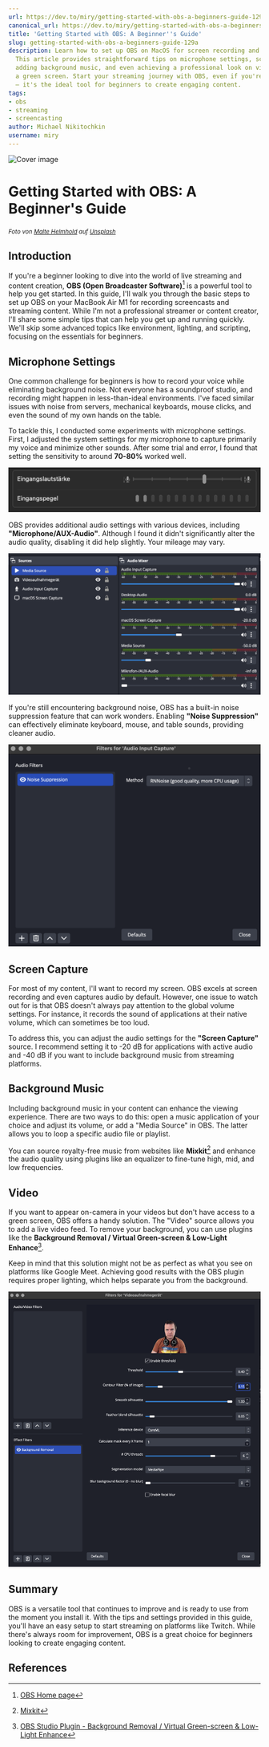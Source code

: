 ```yaml
---
url: https://dev.to/miry/getting-started-with-obs-a-beginners-guide-129a
canonical_url: https://dev.to/miry/getting-started-with-obs-a-beginners-guide-129a
title: 'Getting Started with OBS: A Beginner''s Guide'
slug: getting-started-with-obs-a-beginners-guide-129a
description: Learn how to set up OBS on MacOS for screen recording and streaming.
  This article provides straightforward tips on microphone settings, screen capture,
  adding background music, and even achieving a professional look on video without
  a green screen. Start your streaming journey with OBS, even if you're not a pro
  – it's the ideal tool for beginners to create engaging content.
tags:
- obs
- streaming
- screencasting
author: Michael Nikitochkin
username: miry
---
```


![Cover image](/assets/2023-10-13-getting-started-with-obs-a-beginners-guide-129a-cover_image-https%3A%2F%2Fdev-to-uploads.s3.amazonaws.com%2Fuploads%2Farticles%2F43o6j687gvssudds800x.jpg)

# Getting Started with OBS: A Beginner's Guide


<small><i>Foto von <a href="https://unsplash.com/de/@maltehelmhold">Malte Helmhold</a> auf <a href="https://unsplash.com/de/fotos/AufvW7p8WM0">Unsplash</a></i></small>


## Introduction

If you're a beginner looking to dive into the world of live streaming and content creation, **OBS (Open Broadcaster Software)**[^1] is a powerful tool to help you get started. In this guide, I'll walk you through the basic steps to set up OBS on your MacBook Air M1 for recording screencasts and streaming content. While I'm not a professional streamer or content creator, I'll share some simple tips that can help you get up and running quickly. We'll skip some advanced topics like environment, lighting, and scripting, focusing on the essentials for beginners.

## Microphone Settings

One common challenge for beginners is how to record your voice while eliminating background noise. Not everyone has a soundproof studio, and recording might happen in less-than-ideal environments. I've faced similar issues with noise from servers, mechanical keyboards, mouse clicks, and even the sound of my own hands on the table.

To tackle this, I conducted some experiments with microphone settings. First, I adjusted the system settings for my microphone to capture primarily my voice and minimize other sounds. After some trial and error, I found that setting the sensitivity to around **70-80%** worked well.


![MacOS System Settings for Ton](/assets/2023-10-13-getting-started-with-obs-a-beginners-guide-129a-ksovzm2jyjvwytwz3j6z.png)

OBS provides additional audio settings with various devices, including **"Microphone/AUX-Audio"**. Although I found it didn't significantly alter the audio quality, disabling it did help slightly. Your mileage may vary.


![OBS Settings for Audio Mixer](/assets/2023-10-13-getting-started-with-obs-a-beginners-guide-129a-bwmu3smol4ez90yqnddj.png)

If you're still encountering background noise, OBS has a built-in noise suppression feature that can work wonders. Enabling **"Noise Suppression"** can effectively eliminate keyboard, mouse, and table sounds, providing cleaner audio.


![Audio Input capture Plugins Window](/assets/2023-10-13-getting-started-with-obs-a-beginners-guide-129a-kr3qcrrw4qxn4uok633p.png)

## Screen Capture

For most of my content, I'll want to record my screen. OBS excels at screen recording and even captures audio by default. However, one issue to watch out for is that OBS doesn't always pay attention to the global volume settings. For instance, it records the sound of applications at their native volume, which can sometimes be too loud.

To address this, you can adjust the audio settings for the **"Screen Capture"** source. I recommend setting it to -20 dB for applications with active audio and -40 dB if you want to include background music from streaming platforms.

## Background Music

Including background music in your content can enhance the viewing experience. There are two ways to do this: open a music application of your choice and adjust its volume, or add a "Media Source" in OBS. The latter allows you to loop a specific audio file or playlist.

You can source royalty-free music from websites like **Mixkit**[^2] and enhance the audio quality using plugins like an equalizer to fine-tune high, mid, and low frequencies.

## Video

If you want to appear on-camera in your videos but don't have access to a green screen, OBS offers a handy solution. The "Video" source allows you to add a live video feed. To remove your background, you can use plugins like the **Background Removal / Virtual Green-screen & Low-Light Enhance**[^3].

Keep in mind that this solution might not be as perfect as what you see on platforms like Google Meet. Achieving good results with the OBS plugin requires proper lighting, which helps separate you from the background.

![Background removal plugin settings page](/assets/2023-10-13-getting-started-with-obs-a-beginners-guide-129a-tnrilc3eu35s8lpj5vuk.png)

## Summary

OBS is a versatile tool that continues to improve and is ready to use from the moment you install it. With the tips and settings provided in this guide, you'll have an easy setup to start streaming on platforms like Twitch. While there's always room for improvement, OBS is a great choice for beginners looking to create engaging content.

## References

[^1]: [OBS Home page](https://obsproject.com/)
[^2]: [Mixkit](https://mixkit.co/free-stock-music/)
[^3]: [OBS Studio Plugin - Background Removal / Virtual Green-screen & Low-Light Enhance](https://obsproject.com/forum/resources/background-removal-virtual-green-screen-low-light-enhance.1260/)


